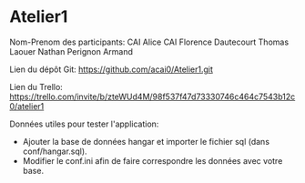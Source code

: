 # Atelier1
Nom-Prenom des participants:
CAI Alice
CAI Florence
Dautecourt Thomas
Laouer Nathan
Perignon Armand

Lien du dépôt Git: https://github.com/acai0/Atelier1.git

Lien du Trello: https://trello.com/invite/b/zteWUd4M/98f537f47d73330746c464c7543b12c0/atelier1

Données utiles pour tester l'application:
- Ajouter la base de données hangar et importer le fichier sql (dans conf/hangar.sql).
- Modifier le conf.ini afin de faire correspondre les données avec votre base.
